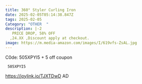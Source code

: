 ```yaml
---
title: 360° Styler Curling Iron
date: 2025-02-05T05:14:38.847Z
tags: 2025-02-05
Category: "OTHER  "
description: |-2
   PRICE DROP, 58% OFF 
  ,24.XX ,Discount apply at checkout.
image: https://m.media-amazon.com/images/I/619vfs-ZsAL.jpg
---
```


C0de: 505XPYI5 + 5 off coupon

<pre class="language-javascript"><code

class="language-javascript"> 505XPYI5 </code></pre>

https://joylink.io/TJXTDwD   AD